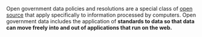 Open government data policies and resolutions are a special class of [open source](opensource.md) that apply specifically to information processed by computers. Open government data includes the application of <strong>standards</a> to data so that data can move freely into and out of applications that run on the web.
